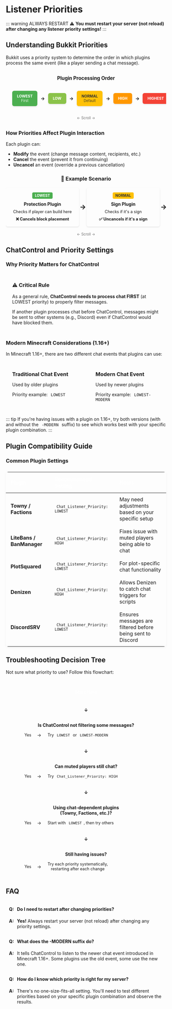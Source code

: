 # Listener Priorities

::: warning ALWAYS RESTART
⚠️ **You must restart your server (not reload) after changing any listener priority settings!**
:::

## Understanding Bukkit Priorities

Bukkit uses a priority system to determine the order in which plugins process the same event (like a player sending a chat message).

<div class="priority-diagram">
  <div class="priority-wrapper">
    <div class="priority-heading">Plugin Processing Order</div>
    <div class="priority-flow">
      <div class="priority-item lowest">
        <div class="priority-name">LOWEST</div>
        <div class="priority-desc">First</div>
      </div>
      <div class="priority-arrow">→</div>
      <div class="priority-item low">
        <div class="priority-name">LOW</div>
      </div>
      <div class="priority-arrow">→</div>
      <div class="priority-item normal">
        <div class="priority-name">NORMAL</div>
        <div class="priority-desc">Default</div>
      </div>
      <div class="priority-arrow">→</div>
      <div class="priority-item high">
        <div class="priority-name">HIGH</div>
      </div>
      <div class="priority-arrow">→</div>
      <div class="priority-item highest">
        <div class="priority-name">HIGHEST</div>
      </div>
      <div class="priority-arrow">→</div>
      <div class="priority-item monitor">
        <div class="priority-name">MONITOR</div>
        <div class="priority-desc">Last</div>
      </div>
    </div>
  </div>
</div>

### How Priorities Affect Plugin Interaction

Each plugin can:
- **Modify** the event (change message content, recipients, etc.)
- **Cancel** the event (prevent it from continuing)
- **Uncancel** an event (override a previous cancellation)

<div class="example-box">
  <h3>📝 Example Scenario</h3>
  <div class="plugin-interaction-wrapper">
    <div class="plugin-interaction">
      <div class="plugin-card">
        <div class="plugin-priority">LOWEST</div>
        <div class="plugin-name">Protection Plugin</div>
        <div class="plugin-action">Checks if player can build here</div>
        <div class="plugin-result">❌ Cancels block placement</div>
      </div>
      <div class="interaction-arrow">→</div>
      <div class="plugin-card">
        <div class="plugin-priority">NORMAL</div>
        <div class="plugin-name">Sign Plugin</div>
        <div class="plugin-action">Checks if it's a sign</div>
        <div class="plugin-result">✅ Uncancels if it's a sign</div>
      </div>
      <div class="interaction-arrow">→</div>
      <div class="plugin-card">
        <div class="plugin-priority">MONITOR</div>
        <div class="plugin-name">Logging Plugin</div>
        <div class="plugin-action">Records the final result</div>
        <div class="plugin-result">📋 Logs the action</div>
      </div>
    </div>
  </div>
</div>

## ChatControl and Priority Settings

### Why Priority Matters for ChatControl

<div class="important-box">
  <h3>⚠️ Critical Rule</h3>
  <p>As a general rule, <strong>ChatControl needs to process chat FIRST</strong> (at LOWEST priority) to properly filter messages.</p>
  <p>If another plugin processes chat before ChatControl, messages might be sent to other systems (e.g., Discord) even if ChatControl would have blocked them.</p>
</div>

### Modern Minecraft Considerations (1.16+)

In Minecraft 1.16+, there are two different chat events that plugins can use:

<div class="mc-version-box">
  <div class="version-card">
    <h3>Traditional Chat Event</h3>
    <p>Used by older plugins</p>
    <p>Priority example: <code>LOWEST</code></p>
  </div>
  <div class="version-card">
    <h3>Modern Chat Event</h3>
    <p>Used by newer plugins</p>
    <p>Priority example: <code>LOWEST-MODERN</code></p>
  </div>
</div>

::: tip
If you're having issues with a plugin on 1.16+, try both versions (with and without the `-MODERN` suffix) to see which works best with your specific plugin combination.
:::

## Plugin Compatibility Guide

### Common Plugin Settings

<div class="compatibility-table">
  <table>
    <thead>
      <tr>
        <th>Plugin</th>
        <th>Recommended Setting</th>
        <th>Notes</th>
      </tr>
    </thead>
    <tbody>
      <tr>
        <td><strong>Towny / Factions</strong></td>
        <td><code>Chat_Listener_Priority: LOWEST</code></td>
        <td>May need adjustments based on your specific setup</td>
      </tr>
      <tr>
        <td><strong>LiteBans / BanManager</strong></td>
        <td><code>Chat_Listener_Priority: HIGH</code></td>
        <td>Fixes issue with muted players being able to chat</td>
      </tr>
      <tr>
        <td><strong>PlotSquared</strong></td>
        <td><code>Chat_Listener_Priority: LOWEST</code></td>
        <td>For plot-specific chat functionality</td>
      </tr>
      <tr>
        <td><strong>Denizen</strong></td>
        <td><code>Chat_Listener_Priority: HIGH</code></td>
        <td>Allows Denizen to catch chat triggers for scripts</td>
      </tr>
      <tr>
        <td><strong>DiscordSRV</strong></td>
        <td><code>Chat_Listener_Priority: LOWEST</code></td>
        <td>Ensures messages are filtered before being sent to Discord</td>
      </tr>
    </tbody>
  </table>
</div>

## Troubleshooting Decision Tree

Not sure what priority to use? Follow this flowchart:

<div class="decision-tree">
  <div class="decision-node start">
    <div class="node-content">
      Start Here
    </div>
  </div>
  <div class="decision-arrow">↓</div>
  <div class="decision-node">
    <div class="node-content">
      Is ChatControl not filtering some messages?
    </div>
    <div class="decision-choices">
      <div class="choice">
        <div class="choice-label">Yes</div>
        <div class="choice-arrow">→</div>
        <div class="choice-result">Try <code>LOWEST</code> or <code>LOWEST-MODERN</code></div>
      </div>
    </div>
  </div>
  <div class="decision-arrow">↓</div>
  <div class="decision-node">
    <div class="node-content">
      Can muted players still chat?
    </div>
    <div class="decision-choices">
      <div class="choice">
        <div class="choice-label">Yes</div>
        <div class="choice-arrow">→</div>
        <div class="choice-result">Try <code>Chat_Listener_Priority: HIGH</code></div>
      </div>
    </div>
  </div>
  <div class="decision-arrow">↓</div>
  <div class="decision-node">
    <div class="node-content">
      Using chat-dependent plugins<br>(Towny, Factions, etc.)?
    </div>
    <div class="decision-choices">
      <div class="choice">
        <div class="choice-label">Yes</div>
        <div class="choice-arrow">→</div>
        <div class="choice-result">Start with <code>LOWEST</code>, then try others</div>
      </div>
    </div>
  </div>
  <div class="decision-arrow">↓</div>
  <div class="decision-node">
    <div class="node-content">
      Still having issues?
    </div>
    <div class="decision-choices">
      <div class="choice">
        <div class="choice-label">Yes</div>
        <div class="choice-arrow">→</div>
        <div class="choice-result">Try each priority systematically,<br>restarting after each change</div>
      </div>
    </div>
  </div>
</div>

## FAQ

<div class="faq-section">
  <div class="faq-item">
    <div class="faq-question">Do I need to restart after changing priorities?</div>
    <div class="faq-answer">
      <strong>Yes!</strong> Always restart your server (not reload) after changing any priority settings.
    </div>
  </div>
  <div class="faq-item">
    <div class="faq-question">What does the -MODERN suffix do?</div>
    <div class="faq-answer">
      It tells ChatControl to listen to the newer chat event introduced in Minecraft 1.16+. Some plugins use the old event, some use the new one.
    </div>
  </div>
  <div class="faq-item">
    <div class="faq-question">How do I know which priority is right for my server?</div>
    <div class="faq-answer">
      There's no one-size-fits-all setting. You'll need to test different priorities based on your specific plugin combination and observe the results.
    </div>
  </div>
</div>

<style>
/* Base styles */
code {
  font-family: monospace;
  background-color: var(--vp-c-bg-soft);
  padding: 2px 6px;
  border-radius: 4px;
  font-size: 0.9em;
}

.dark code {
  background-color: rgba(255, 255, 255, 0.1);
}

.settings-grid {
  display: grid;
  grid-template-columns: repeat(auto-fit, minmax(240px, 1fr));
  gap: 15px;
  margin: 15px 0;
}

.setting-card {
  background-color: var(--vp-c-bg-mute);
  border-radius: 6px;
  padding: 15px;
  border: 1px solid var(--vp-c-border);
}

.setting-card h3 {
  margin-top: 0;
  font-size: 1em;
  margin-bottom: 10px;
}

.setting-card pre {
  margin: 0;
  background-color: var(--vp-c-bg-alt);
  padding: 8px 12px;
  border-radius: 4px;
  overflow: auto;
  font-size: 0.9em;
}

.important-note {
  margin-top: 15px;
  padding: 10px 15px;
  background-color: rgba(var(--vp-c-warning-rgb), 0.1);
  border-left: 3px solid var(--vp-c-warning);
  border-radius: 4px;
}

/* Priority Diagram */
.priority-diagram {
  margin: 30px 0;
  display: flex;
  flex-direction: column;
  align-items: center;
}

.priority-wrapper {
  width: 100%;
  max-width: 100%;
  overflow-x: auto;
  padding-bottom: 10px;
  -webkit-overflow-scrolling: touch;
  scrollbar-width: thin;
  position: relative;
}

.priority-wrapper::-webkit-scrollbar {
  height: 6px;
}

.priority-wrapper::-webkit-scrollbar-track {
  background: var(--vp-c-bg-soft);
  border-radius: 10px;
}

.priority-wrapper::-webkit-scrollbar-thumb {
  background: var(--vp-c-brand);
  border-radius: 10px;
}

.priority-heading {
  text-align: center;
  margin-bottom: 15px;
  font-weight: bold;
  font-size: 1.1em;
}

.priority-flow {
  display: flex;
  flex-wrap: nowrap;
  align-items: center;
  justify-content: flex-start;
  gap: 10px;
  min-width: min-content;
  padding: 15px 20px;
  margin: 0 auto;
}

.priority-item {
  flex: 0 0 auto;
  padding: 10px 15px;
  border-radius: 6px;
  text-align: center;
  box-shadow: 0 2px 4px rgba(0, 0, 0, 0.1);
  transition: transform 0.2s ease;
}

.priority-name {
  font-weight: bold;
  font-size: 0.83em;
}

.priority-desc {
  font-size: 0.8em;
  opacity: 0.9;
}

.lowest {
  background-color: #4caf50;
  color: white;
}

.low {
  background-color: #8bc34a;
  color: white;
}

.normal {
  background-color: #ffc107;
  color: #333;
}

.high {
  background-color: #ff9800;
  color: white;
}

.highest {
  background-color: #f44336;
  color: white;
}

.monitor {
  background-color: #9c27b0;
  color: white;
}

.priority-arrow {
  color: var(--vp-c-text-2);
  font-weight: bold;
}

/* Example Box */
.example-box {
  margin: 25px 0;
}

.example-box h3 {
  text-align: center;
  margin-top: 0;
  margin-bottom: 15px;
}

.plugin-interaction-wrapper {
  width: 100%;
  max-width: 100%;
  overflow-x: auto;
  padding-bottom: 10px;
  -webkit-overflow-scrolling: touch;
  scrollbar-width: thin;
  position: relative;
  /* Add subtle fade on edges to indicate scrollable content */
  background: linear-gradient(to right, 
    var(--vp-c-bg-soft) 0%, 
    transparent 2%, 
    transparent 98%, 
    var(--vp-c-bg-soft) 100%
  );
}

.plugin-interaction-wrapper::-webkit-scrollbar {
  height: 6px;
}

.plugin-interaction-wrapper::-webkit-scrollbar-track {
  background: var(--vp-c-bg-soft);
  border-radius: 10px;
}

.plugin-interaction-wrapper::-webkit-scrollbar-thumb {
  background: var(--vp-c-brand);
  border-radius: 10px;
}

.plugin-interaction {
  display: flex;
  flex-wrap: nowrap;
  align-items: center;
  justify-content: flex-start;
  gap: 2px;
  min-width: min-content;
  margin: 0 auto;
}

.plugin-card {
  flex: 0 0 auto;
  min-width: 200px;
  max-width: 250px;
  background-color: var(--vp-c-bg-mute);
  border-radius: 6px;
  padding: 15px;
  border: 1px solid var(--vp-c-border);
  text-align: center;
  transition: transform 0.2s ease;
  box-shadow: 0 2px 4px rgba(0, 0, 0, 0.1);
}

.plugin-priority {
  display: inline-block;
  padding: 3px 8px;
  font-size: 0.8em;
  border-radius: 4px;
  margin-bottom: 8px;
  font-weight: bold;
}

.plugin-card:nth-child(1) .plugin-priority {
  background-color: #4caf50;
  color: white;
}

.plugin-card:nth-child(3) .plugin-priority {
  background-color: #ffc107;
  color: #333;
}

.plugin-card:nth-child(5) .plugin-priority {
  background-color: #9c27b0;
  color: white;
}

.plugin-name {
  font-weight: bold;
  margin-bottom: 8px;
}

.plugin-action {
  font-size: 0.9em;
  margin-bottom: 8px;
}

.plugin-result {
  font-size: 0.9em;
  font-weight: bold;
}

.interaction-arrow {
  color: var(--vp-c-text-2);
  font-size: 1.5em;
  font-weight: bold;
}

/* Important Box */
.important-box {
  background-color: rgba(var(--vp-c-danger-rgb), 0.1);
  border-radius: 8px;
  margin: 25px 0;
  padding: 20px;
  border-left: 5px solid var(--vp-c-danger);
}

.important-box h3 {
  margin-top: 0;
  color: var(--vp-c-danger);
}

.important-box p:last-child {
  margin-bottom: 0;
}

/* MC Version Box */
.mc-version-box {
  display: flex;
  flex-wrap: wrap;
  gap: 20px;
  margin: 25px 0;
}

.version-card {
  flex: 1;
  min-width: 200px;
  background-color: var(--vp-c-bg-soft);
  border-radius: 8px;
  padding: 20px;
  border: 1px solid var(--vp-c-border);
}

.version-card h3 {
  margin-top: 0;
  margin-bottom: 10px;
}

.version-card p:last-child {
  margin-bottom: 0;
}

/* Compatibility Table */
.compatibility-table {
  margin: 25px 0;
}

.compatibility-table table {
  width: 100%;
  border-collapse: collapse;
  border-radius: 8px;
  overflow: hidden;
  box-shadow: 0 2px 8px rgba(0, 0, 0, 0.05);
}

.compatibility-table th {
  background-color: var(--vp-c-brand);
  color: white;
  text-align: left;
  padding: 12px 15px;
  font-weight: 600;
}

.compatibility-table td {
  padding: 10px 15px;
  border-bottom: 1px solid var(--vp-c-divider);
}

.compatibility-table tr:last-child td {
  border-bottom: none;
}

.compatibility-table tr:nth-child(even) {
  background-color: var(--vp-c-bg-soft);
}

/* Decision Tree */
.decision-tree {
  margin: 30px 0;
  display: flex;
  flex-direction: column;
  align-items: center;
  gap: 15px;
}

.decision-node {
  background-color: var(--vp-c-bg-soft);
  border-radius: 8px;
  padding: 15px 20px;
  width: 80%;
  max-width: 500px;
  text-align: center;
  border: 1px solid var(--vp-c-border);
}

.decision-node.start {
  background-color: var(--vp-c-brand);
  color: white;
  font-weight: bold;
}

.node-content {
  margin-bottom: 10px;
  font-weight: bold;
}

.decision-choices {
  display: flex;
  flex-direction: column;
  gap: 10px;
}

.choice {
  display: flex;
  align-items: center;
  gap: 10px;
}

.choice-label {
  background-color: var(--vp-c-bg-mute);
  border-radius: 4px;
  padding: 3px 8px;
  font-size: 0.9em;
}

.choice-arrow {
  color: var(--vp-c-text-2);
}

.choice-result {
  background-color: var(--vp-c-bg-mute);
  border-radius: 4px;
  padding: 5px 10px;
  font-size: 0.9em;
}

.decision-arrow {
  color: var(--vp-c-text-2);
  font-weight: bold;
}

/* FAQ Section */
.faq-section {
  margin: 25px 0;
}

.faq-item {
  margin-bottom: 20px;
}

.faq-question {
  font-weight: bold;
  margin-bottom: 10px;
  background-color: var(--vp-c-bg-soft);
  padding: 10px 15px;
  border-radius: 6px;
  position: relative;
  padding-left: 35px;
}

.faq-question:before {
  content: "Q:";
  position: absolute;
  left: 10px;
  color: var(--vp-c-brand);
}

.faq-answer {
  padding: 0 15px 0 35px;
  position: relative;
}

.faq-answer:before {
  content: "A:";
  position: absolute;
  left: 10px;
  color: var(--vp-c-danger);
  font-weight: bold;
}

/* Responsive adjustments */
@media (max-width: 768px) {
  .priority-flow {
    flex-direction: row;
    justify-content: flex-start;
  }
  
  .priority-arrow {
    transform: none;
  }
  
  .plugin-interaction {
    flex-direction: column;
  }
  
  .interaction-arrow {
    transform: none;
  }
  
  .decision-node {
    width: 95%;
  }
}

/* Add scroll indicator on smaller screens */
@media (max-width: 960px) {
  .priority-diagram::after {
    content: '← Scroll →';
    display: block;
    text-align: center;
    font-size: 0.8em;
    color: var(--vp-c-text-2);
    margin-top: 5px;
    animation: pulse 2s infinite;
  }
  
  @keyframes pulse {
    0% { opacity: 0.6; }
    50% { opacity: 1; }
    100% { opacity: 0.6; }
  }

  .example-box::after {
    content: '← Scroll →';
    display: block;
    text-align: center;
    font-size: 0.8em;
    color: var(--vp-c-text-2);
    margin-top: 5px;
    animation: pulse 2s infinite;
  }
}
</style>
